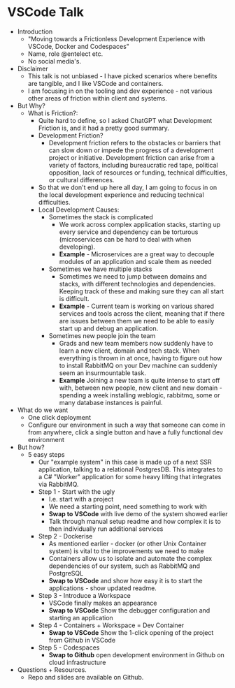 # VSCode Talk

- Introduction
  - "Moving towards a Frictionless Development Experience with VSCode, Docker and Codespaces"
  - Name, role @entelect etc.
  - No social media's.
- Disclaimer
  - This talk is not unbiased - I have picked scenarios where benefits are tangible, and I like VSCode and containers.
  - I am focusing in on the tooling and dev experience - not various other areas of friction within client and systems.
- But Why?
  - What is Friction?:
    - Quite hard to define, so I asked ChatGPT what Development Friction is, and it had a pretty good summary.
    - Development Friction?
      - Development friction refers to the obstacles or barriers that can slow down or impede the progress of a development project or initiative. Development friction can arise from a variety of factors, including bureaucratic red tape, political opposition, lack of resources or funding, technical difficulties, or cultural differences.
    - So that we don't end up here all day, I am going to focus in on the local development experience and reducing technical difficulties.
    - Local Development Causes:
      - Sometimes the stack is complicated
        - We work across complex application stacks, starting up every service and dependency can be torturous (microservices can be hard to deal with when developing).
        - **Example** - Microservices are a great way to decouple modules of an application and scale them as needed
      - Sometimes we have multiple stacks
        - Sometimes we need to jump between domains and stacks, with different technologies and dependencies. Keeping track of these and making sure they can all start is difficult.
        - **Example** - Current team is working on various shared services and tools across the client, meaning that if there are issues between them we need to be able to easily start up and debug an application.
      - Sometimes new people join the team
        - Grads and new team members now suddenly have to learn a new client, domain and tech stack. When everything is thrown in at once, having to figure out how to install RabbitMQ on your Dev machine can suddenly seem an insurmountable task.
        - **Example** Joining a new team is quite intense to start off with, between new people, new client and new domain - spending a week installing weblogic, rabbitmq, some or many database instances is painful.
- What do we want
  - One click deployment
  - Configure our environment in such a way that someone can come in from anywhere, click a single button and have a fully functional dev environment
- But how?
  - 5 easy steps
    - Our "example system" in this case is made up of a next SSR application, talking to a relational PostgresDB. This integrates to a C# "Worker" application for some heavy lifting that integrates via RabbitMQ.
    - Step 1 - Start with the ugly
      - I.e. start with a project
      - We need a starting point, need something to work with
      - **Swap to VSCode** with live demo of the system showed earlier
      - Talk through manual setup readme and how complex it is to then individually run additional services
    - Step 2 - Dockerise
      - As mentioned earlier - docker (or other Unix Container system) is vital to the improvements we need to make
      - Containers allow us to isolate and automate the complex dependencies of our system, such as RabbitMQ and PostgreSQL
      - **Swap to VSCode** and show how easy it is to start the applications - show updated readme.
    - Step 3 - Introduce a Workspace
      - VSCode finally makes an appearance
      - **Swap to VSCode** Show the debugger configuration and starting an application
    - Step 4 - Containers + Workspace = Dev Container
      - **Swap to VSCode** Show the 1-click opening of the project from Github in VSCode
    - Step 5 - Codespaces
      - **Swap to Github** open development environment in Github on cloud infrastructure
- Questions + Resources.
  - Repo and slides are available on Github.
